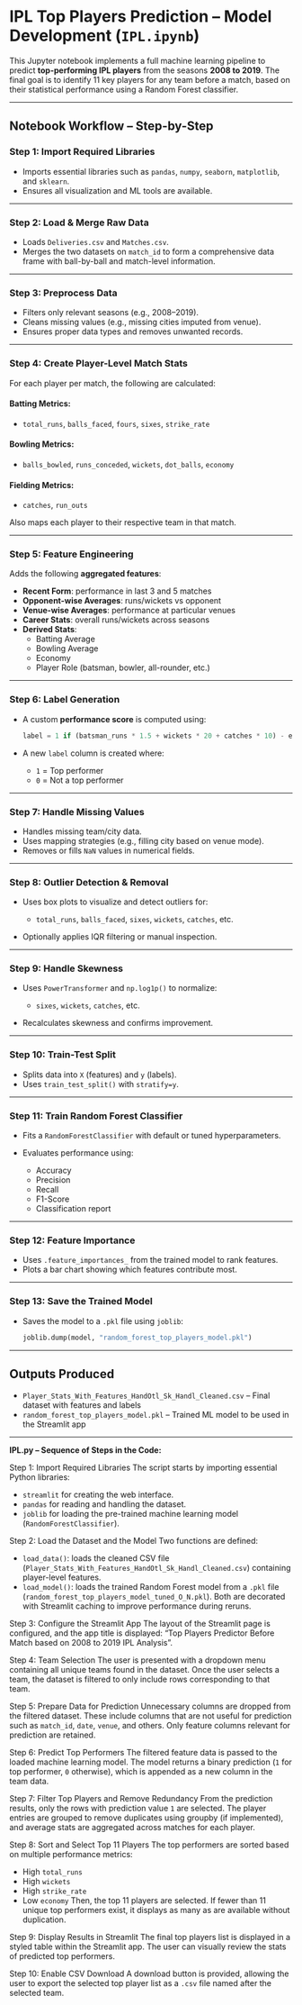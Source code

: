 # IPL Top Players Prediction – Model Development (`IPL.ipynb`)

This Jupyter notebook implements a full machine learning pipeline to predict **top-performing IPL players** from the seasons **2008 to 2019**. The final goal is to identify 11 key players for any team before a match, based on their statistical performance using a Random Forest classifier.

---

## Notebook Workflow – Step-by-Step

### Step 1: Import Required Libraries

- Imports essential libraries such as `pandas`, `numpy`, `seaborn`, `matplotlib`, and `sklearn`.
- Ensures all visualization and ML tools are available.

---

###  Step 2: Load & Merge Raw Data

- Loads `Deliveries.csv` and `Matches.csv`.
- Merges the two datasets on `match_id` to form a comprehensive data frame with ball-by-ball and match-level information.

---

###  Step 3: Preprocess Data

- Filters only relevant seasons (e.g., 2008–2019).
- Cleans missing values (e.g., missing cities imputed from venue).
- Ensures proper data types and removes unwanted records.

---

###  Step 4: Create Player-Level Match Stats

For each player per match, the following are calculated:

#### Batting Metrics:
- `total_runs`, `balls_faced`, `fours`, `sixes`, `strike_rate`

#### Bowling Metrics:
- `balls_bowled`, `runs_conceded`, `wickets`, `dot_balls`, `economy`

#### Fielding Metrics:
- `catches`, `run_outs`

Also maps each player to their respective team in that match.

---

###  Step 5: Feature Engineering

Adds the following **aggregated features**:

- **Recent Form**: performance in last 3 and 5 matches
- **Opponent-wise Averages**: runs/wickets vs opponent
- **Venue-wise Averages**: performance at particular venues
- **Career Stats**: overall runs/wickets across seasons
- **Derived Stats**:
  - Batting Average
  - Bowling Average
  - Economy
  - Player Role (batsman, bowler, all-rounder, etc.)

---

### Step 6: Label Generation

- A custom **performance score** is computed using:
  ```python
  label = 1 if (batsman_runs * 1.5 + wickets * 20 + catches * 10) - economy_penalty > threshold else 0

* A new `label` column is created where:

  * `1` = Top performer
  * `0` = Not a top performer

---

###  Step 7: Handle Missing Values

* Handles missing team/city data.
* Uses mapping strategies (e.g., filling city based on venue mode).
* Removes or fills `NaN` values in numerical fields.

---

### Step 8: Outlier Detection & Removal

* Uses box plots to visualize and detect outliers for:

  * `total_runs`, `balls_faced`, `sixes`, `wickets`, `catches`, etc.
* Optionally applies IQR filtering or manual inspection.

---

###  Step 9: Handle Skewness

* Uses `PowerTransformer` and `np.log1p()` to normalize:

  * `sixes`, `wickets`, `catches`, etc.
* Recalculates skewness and confirms improvement.

---

### Step 10: Train-Test Split

* Splits data into `X` (features) and `y` (labels).
* Uses `train_test_split()` with `stratify=y`.

---

###  Step 11: Train Random Forest Classifier

* Fits a `RandomForestClassifier` with default or tuned hyperparameters.
* Evaluates performance using:

  * Accuracy
  * Precision
  * Recall
  * F1-Score
  * Classification report

---

### Step 12: Feature Importance

* Uses `.feature_importances_` from the trained model to rank features.
* Plots a bar chart showing which features contribute most.

---

### Step 13: Save the Trained Model

* Saves the model to a `.pkl` file using `joblib`:

  ```python
  joblib.dump(model, "random_forest_top_players_model.pkl")
  ```

---

##  Outputs Produced

* `Player_Stats_With_Features_HandOtl_Sk_Handl_Cleaned.csv` – Final dataset with features and labels
* `random_forest_top_players_model.pkl` – Trained ML model to be used in the Streamlit app

---



**IPL.py – Sequence of Steps in the Code:**

Step 1: Import Required Libraries
The script starts by importing essential Python libraries:

* `streamlit` for creating the web interface.
* `pandas` for reading and handling the dataset.
* `joblib` for loading the pre-trained machine learning model (`RandomForestClassifier`).

Step 2: Load the Dataset and the Model
Two functions are defined:

* `load_data()`: loads the cleaned CSV file (`Player_Stats_With_Features_HandOtl_Sk_Handl_Cleaned.csv`) containing player-level features.
* `load_model()`: loads the trained Random Forest model from a `.pkl` file (`random_forest_top_players_model_tuned_O_N.pkl`).
  Both are decorated with Streamlit caching to improve performance during reruns.

Step 3: Configure the Streamlit App
The layout of the Streamlit page is configured, and the app title is displayed: “Top Players Predictor Before Match based on 2008 to 2019 IPL Analysis”.

Step 4: Team Selection
The user is presented with a dropdown menu containing all unique teams found in the dataset. Once the user selects a team, the dataset is filtered to only include rows corresponding to that team.

Step 5: Prepare Data for Prediction
Unnecessary columns are dropped from the filtered dataset. These include columns that are not useful for prediction such as `match_id`, `date`, `venue`, and others. Only feature columns relevant for prediction are retained.

Step 6: Predict Top Performers
The filtered feature data is passed to the loaded machine learning model. The model returns a binary prediction (`1` for top performer, `0` otherwise), which is appended as a new column in the team data.

Step 7: Filter Top Players and Remove Redundancy
From the prediction results, only the rows with prediction value `1` are selected. The player entries are grouped to remove duplicates using groupby (if implemented), and average stats are aggregated across matches for each player.

Step 8: Sort and Select Top 11 Players
The top performers are sorted based on multiple performance metrics:

* High `total_runs`
* High `wickets`
* High `strike_rate`
* Low `economy`
  Then, the top 11 players are selected. If fewer than 11 unique top performers exist, it displays as many as are available without duplication.

Step 9: Display Results in Streamlit
The final top players list is displayed in a styled table within the Streamlit app. The user can visually review the stats of predicted top performers.

Step 10: Enable CSV Download
A download button is provided, allowing the user to export the selected top player list as a `.csv` file named after the selected team.
